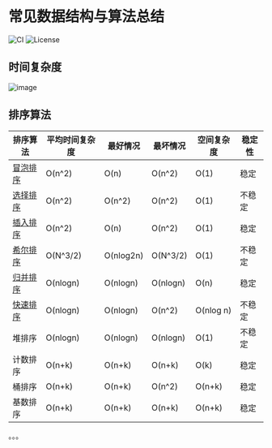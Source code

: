 # 常见数据结构与算法总结
![CI](https://img.shields.io/github/workflow/status/yrz1994/DataStructuresAndAlgorithms/.NET%205%20CI)
![License](https://img.shields.io/github/license/yrz1994/DataStructuresAndAlgorithms)
## 时间复杂度

![image](https://user-images.githubusercontent.com/18241650/111873059-805de100-89c9-11eb-9f93-71c3adfd97af.png)

## 排序算法

| 排序算法 | 平均时间复杂度 | 最好情况 | 最坏情况 | 空间复杂度 | 稳定性 |
| ----------- | ----------- | ----------- | ----------- | ----------- | ----------- |
| [冒泡排序](https://github.com/yrz1994/DataStructuresAndAlgorithms/blob/main/src/SortingAlgorithm.Core/BubbleSort.cs) | O(n^2) | O(n) | O(n^2) | O(1) | 稳定 |
| [选择排序](https://github.com/yrz1994/DataStructuresAndAlgorithms/blob/main/src/SortingAlgorithm.Core/SelectionSort.cs) | O(n^2) | O(n^2) | O(n^2) | O(1) | 不稳定 |
| [插入排序](https://github.com/yrz1994/DataStructuresAndAlgorithms/blob/main/src/SortingAlgorithm.Core/InsertionSort.cs) | O(n^2) | O(n) | O(n^2) | O(1) | 稳定 |
| [希尔排序](https://github.com/yrz1994/DataStructuresAndAlgorithms/blob/main/src/SortingAlgorithm.Core/ShellSort.cs) | O(N^3/2) | O(nlog2n) | O(N^3/2) | O(1) | 不稳定 |
| [归并排序](https://github.com/yrz1994/DataStructuresAndAlgorithms/blob/main/src/SortingAlgorithm.Core/MergeSort.cs) | O(nlogn) | O(nlogn) | O(nlogn) | O(n) | 稳定 |
| [快速排序](https://github.com/yrz1994/DataStructuresAndAlgorithms/blob/main/src/SortingAlgorithm.Core/QuickSort.cs) | O(nlogn) | O(nlogn) | O(n^2) | O(nlog n) | 不稳定 |
| 堆排序 | O(nlogn) | O(nlogn) | O(nlogn) | O(1) | 不稳定 |
| 计数排序 | O(n+k) | O(n+k) | O(n+k) | O(k) | 稳定 |
| 桶排序 | O(n+k) | O(n+k) | O(n^2) | O(n+k) | 稳定 |
| 基数排序 | O(n+k) | O(n+k) | O(n+k) | O(n+k) | 稳定 |

。。。
